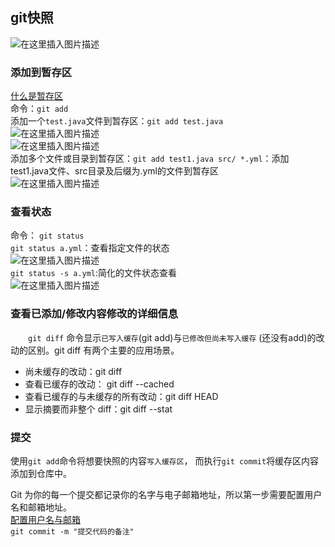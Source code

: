 ## git快照
![在这里插入图片描述](https://img-blog.csdnimg.cn/20190428113311947.png)  
### 添加到暂存区
[什么是暂存区](https://github.com/chm0206/study-md/blob/master/版本管理/git/git工作区、暂存区和版本库.md)  
命令：`git add`  
添加一个`test.java`文件到暂存区：`git add test.java`  
![在这里插入图片描述](https://img-blog.csdnimg.cn/20190428113355892.png)  
![在这里插入图片描述](https://img-blog.csdnimg.cn/20190428113423974.png)  
添加多个文件或目录到暂存区：`git add test1.java src/ *.yml`：添加test1.java文件、src目录及后缀为.yml的文件到暂存区  
![在这里插入图片描述](https://img-blog.csdnimg.cn/20190428113528799.png)  
### 查看状态
命令：
`git status`  
`git status a.yml`：查看指定文件的状态  
![在这里插入图片描述](https://img-blog.csdnimg.cn/20190428113528799.png)  
`git status -s a.yml`:简化的文件状态查看  
![在这里插入图片描述](https://img-blog.csdnimg.cn/20190428113848818.png)  

### 查看已添加/修改内容修改的详细信息
&emsp;&emsp;`git diff` 命令显示`已写入缓存`(git add)与`已修改但尚未写入缓存` (还没有add)的改动的区别。git diff 有两个主要的应用场景。  
- 尚未缓存的改动：git diff  
- 查看已缓存的改动： git diff --cached  
- 查看已缓存的与未缓存的所有改动：git diff HEAD  
- 显示摘要而非整个 diff：git diff --stat  

### 提交
使用`git add`命令将想要快照的内容`写入缓存区`， 而执行`git commit`将缓存区内容添加到仓库中。

Git 为你的每一个提交都记录你的名字与电子邮箱地址，所以第一步需要配置用户名和邮箱地址。  
[配置用户名与邮箱](https://github.com/chm0206/study-md/blob/master/版本管理/git/git安装.md)  
`git commit -m "提交代码的备注"`  
 
